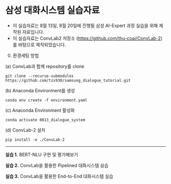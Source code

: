 # 삼성 대화시스템 실습자료

- 이 실습자료는 8월 13일, 8월 20일에 진행될 삼성 AI-Expert 과정 실습을 위해 제작된 자료입니다.
- 이 실습자료는 ConvLab2 저장소 (https://github.com/thu-coai/ConvLab-2) 를 바탕으로 제작되었습니다.

0. 환경세팅 방법

(a) ConvLab과 함께 repository를 clone
```
git clone --recurse-submodules https://github.com/tzs930/samsung_dialogue_tutorial.git
```
(b) Anaconda Environment를 생성
```
conda env create -f environment.yaml
```
(c) Anaconda Environment 활성화
```
conda activate 0813_dialogue_system 
```
(d) ConvLab-2 설치
```
pip install -e ./ConvLab-2
```

-----------
**실습 1.** BERT-NLU 구현 및 평가해보기 

**실습 2.** ConvLab을 활용한 Pipelined 대화시스템 실습

**실습 3.** ConvLab을 활용한 End-to-End 대화시스템 실습 
